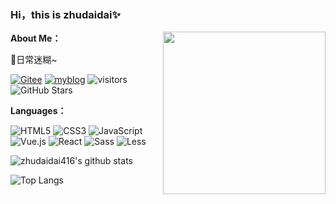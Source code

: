 ### Hi，this is zhudaidai✨

<img align='right' src="https://p8.itc.cn/q_70/images01/20210725/c30bc85f463541a684a59e6c1fcd01fd.gif" width="260">

**About Me：**

🌱日常迷糊~

[![Gitee](https://img.shields.io/badge/-Gitee-c14438?style=flat&logo=Gitee&logoColor=white)](https://gitee.com/zhudaidai)
[![myblog](https://img.shields.io/badge/朱呆呆个人博客-6666CC?logo=GoogleHome&logoColor=fff)](https://zhudaidai416.github.io/myblog)
![visitors](https://visitor-badge.laobi.icu/badge?page_id=zhudaidai416.zhudaidai416)
![GitHub Stars](https://img.shields.io/github/stars/zhudaidai416?logo=Github&label=GitHub%20Stars)

**Languages：**

![HTML5](https://img.shields.io/badge/HTML5-E34F26?logo=HTML5&logoColor=fff)
![CSS3](https://img.shields.io/badge/CSS3-1572B6?logo=CSS3&logoColor=fff)
![JavaScript](https://img.shields.io/badge/JavaScript-F7DF1E?logo=JavaScript&logoColor=333)
![Vue.js](https://img.shields.io/badge/Vue-4FC08D?logo=Vue.js&logoColor=fff)
![React](https://img.shields.io/badge/React-61DAFB?logo=React&logoColor=333)
![Sass](https://img.shields.io/badge/Sass-CC6699?logo=Sass&logoColor=fff)
![Less](https://img.shields.io/badge/Less-1D365D?logo=Less&logoColor=fff)

![zhudaidai416's github stats](https://github-readme-stats.vercel.app/api?username=zhudaidai416&show_icons=true&count_private=true)

![Top Langs](https://github-readme-stats.vercel.app/api/top-langs/?username=zhudaidai416&layout=compact)
